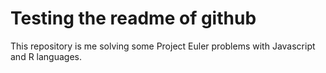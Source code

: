 # Testing the readme of github #

This repository is me solving some Project Euler problems with Javascript and R languages.